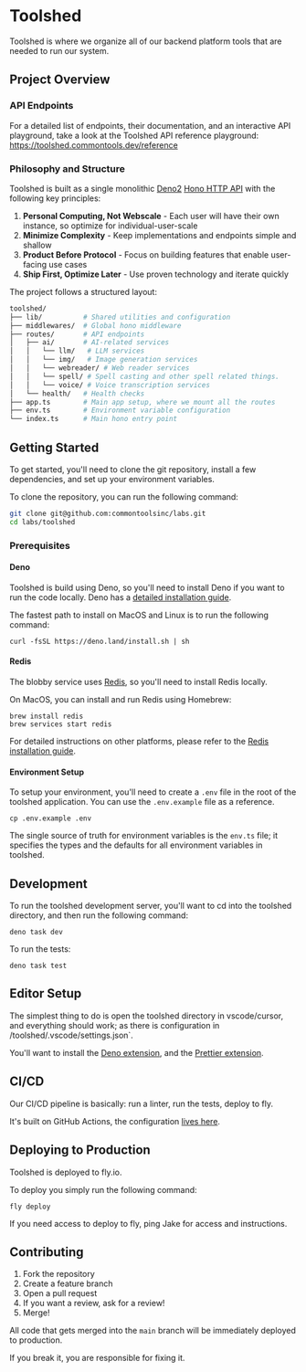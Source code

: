 # Toolshed

Toolshed is where we organize all of our backend platform tools that are needed
to run our system.

## Project Overview

### API Endpoints

For a detailed list of endpoints, their documentation, and an interactive API
playground, take a look at the Toolshed API reference playground:
<https://toolshed.commontools.dev/reference>

### Philosophy and Structure

Toolshed is built as a single monolithic [Deno2](https://deno.com/blog/v2.0)
[Hono HTTP API](https://hono.dev/) with the following key principles:

1. **Personal Computing, Not Webscale** - Each user will have their own
   instance, so optimize for individual-user-scale
2. **Minimize Complexity** - Keep implementations and endpoints simple and
   shallow
3. **Product Before Protocol** - Focus on building features that enable
   user-facing use cases
4. **Ship First, Optimize Later** - Use proven technology and iterate quickly

The project follows a structured layout:

```sh
toolshed/
├── lib/          # Shared utilities and configuration
├── middlewares/  # Global hono middleware
├── routes/       # API endpoints
│   ├── ai/       # AI-related services
│   │   └── llm/   # LLM services
│   │   └── img/   # Image generation services
│   │   └── webreader/ # Web reader services
│   │   └── spell/ # Spell casting and other spell related things.
│   │   └── voice/ # Voice transcription services
│   └── health/   # Health checks
├── app.ts        # Main app setup, where we mount all the routes
├── env.ts        # Environment variable configuration
└── index.ts      # Main hono entry point
```

## Getting Started

To get started, you'll need to clone the git repository, install a few
dependencies, and set up your environment variables.

To clone the repository, you can run the following command:

```sh
git clone git@github.com:commontoolsinc/labs.git
cd labs/toolshed
```

### Prerequisites

#### Deno

Toolshed is build using Deno, so you'll need to install Deno if you want to run
the code locally. Deno has a
[detailed installation guide](https://deno.land/manual/getting_started/installation).

The fastest path to install on MacOS and Linux is to run the following command:

```shell
curl -fsSL https://deno.land/install.sh | sh
```

#### Redis

The blobby service uses [Redis](https://redis.io/), so you'll need to install
Redis locally.

On MacOS, you can install and run Redis using Homebrew:

```shell
brew install redis
brew services start redis
```

For detailed instructions on other platforms, please refer to the
[Redis installation guide](https://redis.io/docs/latest/install/).

#### Environment Setup

To setup your environment, you'll need to create a `.env` file in the root of
the toolshed application. You can use the `.env.example` file as a reference.

```shell
cp .env.example .env
```

The single source of truth for environment variables is the `env.ts` file; it
specifies the types and the defaults for all environment variables in toolshed.

## Development

To run the toolshed development server, you'll want to cd into the toolshed
directory, and then run the following command:

```shell
deno task dev
```

To run the tests:

```shell
deno task test
```

## Editor Setup

The simplest thing to do is open the toolshed directory in vscode/cursor, and
everything should work; as there is configuration in
/toolshed/.vscode/settings.json`.

You'll want to install the
[Deno extension](https://docs.deno.com/runtime/reference/vscode/), and the
[Prettier extension](https://marketplace.visualstudio.com/items?itemName=esbenp.prettier-vscode).

## CI/CD

Our CI/CD pipeline is basically: run a linter, run the tests, deploy to fly.

It's built on GitHub Actions, the configuration
[lives here](https://github.com/commontoolsinc/labs/blob/main/.github/workflows/toolshed.yml).

## Deploying to Production

Toolshed is deployed to fly.io.

To deploy you simply run the following command:

```shell
fly deploy
```

If you need access to deploy to fly, ping Jake for access and instructions.

## Contributing

1. Fork the repository
2. Create a feature branch
3. Open a pull request
4. If you want a review, ask for a review!
5. Merge!

All code that gets merged into the `main` branch will be immediately deployed to
production.

If you break it, you are responsible for fixing it.
